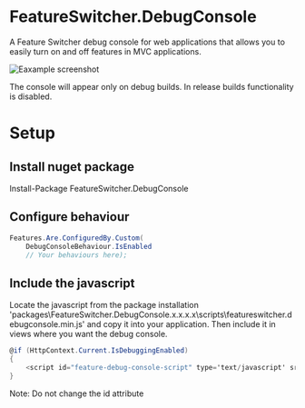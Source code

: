 # FeatureSwitcher.DebugConsole

A Feature Switcher debug console for web applications that allows you to easily turn on and off features in MVC applications.

![Eaxample screenshot](https://raw.githubusercontent.com/queueit/FeatureSwitcher.DebugConsole/master/docs/img/screen-shot.PNG "Eaxample screenshot")

The console will appear only on debug builds. In release builds functionality is disabled.

# Setup

## Install nuget package
Install-Package FeatureSwitcher.DebugConsole

## Configure behaviour
```c#
Features.Are.ConfiguredBy.Custom(
    DebugConsoleBehaviour.IsEnabled
    // Your behaviours here);
```

## Include the javascript
Locate the javascript from the package installation 'packages\FeatureSwitcher.DebugConsole.x.x.x.x\scripts\featureswitcher.debugconsole.min.js' and copy it into your application. Then include it in views where you want the debug console.

```c#
@if (HttpContext.Current.IsDebuggingEnabled)
{
    <script id="feature-debug-console-script" type='text/javascript' src='/Script/featureswitcher.debugconsole.min.js'></script>
}
```
Note: Do not change the id attribute
